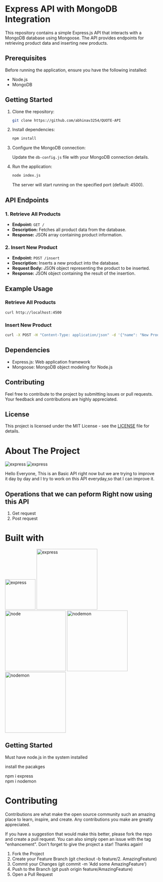 # Express API with MongoDB Integration

This repository contains a simple Express.js API that interacts with a MongoDB database using Mongoose. The API provides endpoints for retrieving product data and inserting new products.

## Prerequisites

Before running the application, ensure you have the following installed:

- Node.js
- MongoDB

## Getting Started

1. Clone the repository:

   ```bash
   git clone https://github.com/abhinav3254/QUOTE-API
   ```

2. Install dependencies:

   ```bash
   npm install
   ```

3. Configure the MongoDB connection:

   Update the `db-config.js` file with your MongoDB connection details.

4. Run the application:

   ```bash
   node index.js
   ```

   The server will start running on the specified port (default: 4500).

## API Endpoints

### 1. Retrieve All Products

- **Endpoint:** `GET /`
- **Description:** Fetches all product data from the database.
- **Response:** JSON array containing product information.

### 2. Insert New Product

- **Endpoint:** `POST /insert`
- **Description:** Inserts a new product into the database.
- **Request Body:** JSON object representing the product to be inserted.
- **Response:** JSON object containing the result of the insertion.

## Example Usage

### Retrieve All Products

```bash
curl http://localhost:4500
```

### Insert New Product

```bash
curl -X POST -H "Content-Type: application/json" -d '{"name": "New Product", "price": 29.99, "category": "Electronics"}' http://localhost:4500/insert
```

## Dependencies

- Express.js: Web application framework
- Mongoose: MongoDB object modeling for Node.js

## Contributing

Feel free to contribute to the project by submitting issues or pull requests. Your feedback and contributions are highly appreciated.

## License

This project is licensed under the MIT License - see the [LICENSE](LICENSE) file for details.   

# About The Project

<img src="./images/Quote-API JSON-Insert.png" alt="express">
<img src="./images/Quote-API JSON.png" alt="express">


Hello Everyone,
This is an Basic API right now but we are trying to improve it day by day and I try to work on this API everyday,so that I can improve it.

<h2>Operations that we can peform Right now using this API</h2>

1. Get request
2. Post request

# Built with
<img src="./svg/love.svg" alt="express" width="100" height="100">


<img src="./svg/express.svg" alt="express" width="200" height="">

<img src="./svg/node.svg" alt="node" width="200" height="">

<img src="./svg/nodemon.svg" alt="nodemon" width="200" height="">


<img src="./svg/mongodb.svg" alt="nodemon" width="200" height="">


<h2>Getting Started</h2>

Must have node.js in the system installed

install the pacakges

npm i express
<br>
npm i nodemon

# Contributing

Contributions are what make the open source community such an amazing place to learn, inspire, and create. Any contributions you make are greatly appreciated.

If you have a suggestion that would make this better, please fork the repo and create a pull request. You can also simply open an issue with the tag "enhancement". Don't forget to give the project a star! Thanks again!

1. Fork the Project
2. Create your Feature Branch (git checkout -b feature/2. AmazingFeature)
3. Commit your Changes (git commit -m 'Add some AmazingFeature')
4. Push to the Branch (git push origin feature/AmazingFeature)
5. Open a Pull Request
